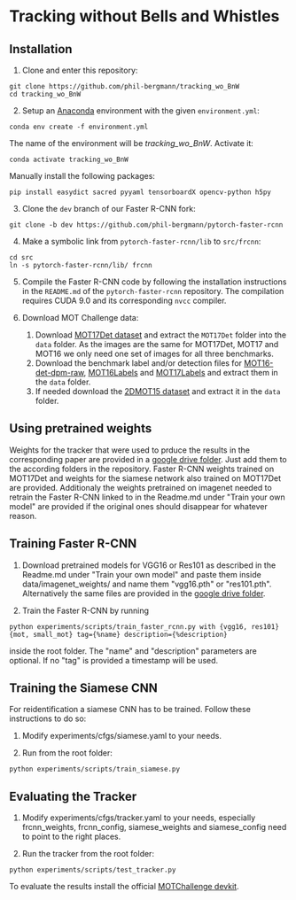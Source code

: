 # Tracking without Bells and Whistles

## Installation

1. Clone and enter this repository:
  ```
  git clone https://github.com/phil-bergmann/tracking_wo_BnW
  cd tracking_wo_BnW
  ```

2. Setup an [Anaconda](https://conda.io/docs/user-guide/install/index.html) environment with the given `environment.yml`:
  ```
  conda env create -f environment.yml
  ```
  The name of the environment will be *tracking_wo_BnW*. Activate it:
  ```
  conda activate tracking_wo_BnW
  ```
  Manually install the following packages:
  ```
  pip install easydict sacred pyyaml tensorboardX opencv-python h5py
  ```

3. Clone the `dev` branch of our Faster R-CNN fork:
  ```
  git clone -b dev https://github.com/phil-bergmann/pytorch-faster-rcnn
  ```

4. Make a symbolic link from `pytorch-faster-rcnn/lib` to `src/frcnn`:
  ```
  cd src
  ln -s pytorch-faster-rcnn/lib/ frcnn
  ```

5. Compile the Faster R-CNN code by following the installation instructions in the `README.md` of the `pytorch-faster-rcnn` repository. The compilation requires CUDA 9.0 and its corresponding `nvcc` compiler.

6. Download MOT Challenge data:
    1. Download [MOT17Det dataset](https://motchallenge.net/data/MOT17Det.zip) and extract the `MOT17Det` folder into the `data` folder. As the images are the same for MOT17Det, MOT17 and MOT16 we only need one set of images for all three benchmarks.
    2. Download the benchmark label and/or detection files for [MOT16-det-dpm-raw](https://motchallenge.net/data/MOT16Labels.zip), [MOT16Labels](https://motchallenge.net/data/MOT16-det-dpm-raw.zip) and [MOT17Labels](https://motchallenge.net/data/MOT17Labels.zip) and extract them in the `data` folder. 
    3. If needed download the [2DMOT15 dataset](https://motchallenge.net/data/2DMOT2015.zip) and extract it in the `data` folder.

## Using pretrained weights
Weights for the tracker that were used to prduce the results in the corresponding paper are provided in a [google drive folder](https://drive.google.com/open?id=1tnM3ap7NaYY00cEn5i2S2Zheq4lpyc4i). Just add them to the according folders in the repository. Faster R-CNN weights trained on MOT17Det and weights for the siamese network also trained on MOT17Det are provided. Additionaly the weights pretrained on imagenet needed to retrain the Faster R-CNN linked to in the Readme.md under "Train your own model" are provided if the original ones should disappear for whatever reason.

## Training Faster R-CNN
1. Download pretrained models for VGG16 or Res101 as described in the Readme.md under "Train your own model" and paste them inside data/imagenet_weights/ and name them "vgg16.pth" or "res101.pth". Alternatively the same files are provided in the [google drive folder](https://drive.google.com/open?id=1tnM3ap7NaYY00cEn5i2S2Zheq4lpyc4i).

2. Train the Faster R-CNN by running
  ```
  python experiments/scripts/train_faster_rcnn.py with {vgg16, res101} {mot, small_mot} tag={%name} description={%description}
  ```
  inside the root folder. The "name" and "description" parameters are optional. If no "tag" is provided a timestamp will be used.

## Training the Siamese CNN
For reidentification a siamese CNN has to be trained. Follow these instructions to do so:

1. Modify experiments/cfgs/siamese.yaml to your needs.

2. Run from the root folder:
  ```
  python experiments/scripts/train_siamese.py
  ```

## Evaluating the Tracker

1. Modify experiments/cfgs/tracker.yaml to your needs, especially frcnn_weights, frcnn_config, siamese_weights and siamese_config need to point to the right places.

2. Run the tracker from the root folder:
  ```
  python experiments/scripts/test_tracker.py
  ```
To evaluate the results install the official [MOTChallenge devkit](https://bitbucket.org/amilan/motchallenge-devkit).

